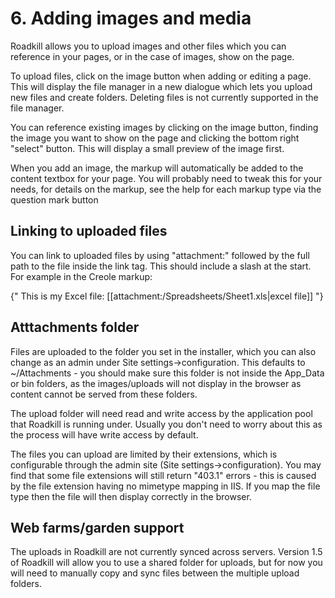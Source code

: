 # 6. Adding images and media

Roadkill allows you to upload images and other files which you can reference in your pages, or in the case of images, show on the page.

To upload files, click on the image button when adding or editing a page. This will display the file manager in a new dialogue which lets you upload new files and create folders. Deleting files is not currently supported in the file manager.

You can reference existing images by clicking on the image button, finding the image you want to show on the page and clicking the bottom right "select" button. This will display a small preview of the image first.

When you add an image, the markup will automatically be added to the content textbox for your page. You will probably need to tweak this for your needs, for details on the markup, see the help for each markup type via the question mark button

## Linking to uploaded files

You can link to uploaded files by using "attachment:" followed by the full path to the file inside the link tag. This should include a slash at the start. For example in the Creole markup:

{"
This is my Excel file: [[attachment:/Spreadsheets/Sheet1.xls|excel file]]
"}

## Atttachments folder

Files are uploaded to the folder you set in the installer, which you can also change as an admin under Site settings->configuration. This defaults to ~/Attachments - you should make sure this folder is not inside the App_Data or bin folders, as the images/uploads will not display in the browser as content cannot be served  from these folders.

The upload folder will need read and write access by the application pool that Roadkill is running under. Usually you don't need to worry about this as the process will have write access by default.

The files you can upload are limited by their extensions, which is configurable through the admin site (Site settings->configuration). You may find that some file extensions will still return "403.1" errors - this is caused by the file extension having no mimetype mapping in IIS. If you map the file type then the file will then display correctly in the browser.

## Web farms/garden support

The uploads in Roadkill are not currently synced across servers. Version 1.5 of Roadkill will allow you to use a shared folder for uploads, but for now you will need to manually copy and sync files between the multiple upload folders.
<div style="page-break-after:always"></div>